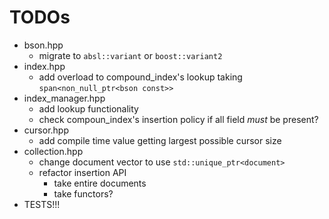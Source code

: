 # TODOs
- bson.hpp
  - migrate to `absl::variant` or `boost::variant2`
- index.hpp
  - add overload to compound_index's lookup taking `span<non_null_ptr<bson const>>`
- index_manager.hpp
  - add lookup functionality
  - check compoun_index's insertion policy if all field *must* be present?
- cursor.hpp
  - add compile time value getting largest possible cursor size
- collection.hpp
  - change document vector to use `std::unique_ptr<document>`
  - refactor insertion API
    - take entire documents
    - take functors?
- TESTS!!!
